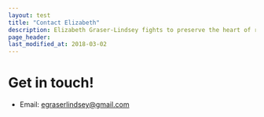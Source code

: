 ```yaml
---
layout: test
title: "Contact Elizabeth"
description: Elizabeth Graser-Lindsey fights to preserve the heart of rural Oregon
page_header: 
last_modified_at: 2018-03-02
---
```


<h1>Get in touch!</h1>

* Email: <a href="mailto:egraserlindsey@gmail.com">egraserlindsey@gmail.com</a>
